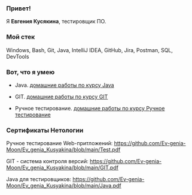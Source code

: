 ### Привет!
Я <b>Евгения Кусякина</b>, тестировщик ПО.

### Мой стек
Windows, Bash, Git, Java, IntelliJ IDEA, GitHub, Jira, Postman, SQL, DevTools

### Вот, что я умею
- Java. [домашние работы по курсу Java](https://github.com/Ev-genia-Moon/Task9_OOP)

- GIT. [домашние работы по курсу GIT](https://github.com/Ev-genia-Moon/Task8CI)

- Ручное тестирование. [домашние работы по курсу Ручное тестирование](https://github.com/Ev-genia-Moon/Task7Maven)

### Сертификаты Нетологии

Ручное тестирование Web-притложений: https://github.com/Ev-genia-Moon/Ev_genia_Kusyakina/blob/main/Test.pdf

GIT - система контроля версий: https://github.com/Ev-genia-Moon/Ev_genia_Kusyakina/blob/main/GIT.pdf

Java для тестировщиков: https://github.com/Ev-genia-Moon/Ev_genia_Kusyakina/blob/main/Java.pdf

